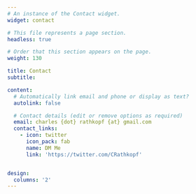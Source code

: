 ```yaml
---
# An instance of the Contact widget.
widget: contact

# This file represents a page section.
headless: true

# Order that this section appears on the page.
weight: 130

title: Contact
subtitle:

content:
  # Automatically link email and phone or display as text?
  autolink: false

  # Contact details (edit or remove options as required)
  email: charles {dot} rathkopf {at} gmail.com
  contact_links:
    - icon: twitter
      icon_pack: fab
      name: DM Me
      link: 'https://twitter.com/CRathkopf'


design:
  columns: '2'
---
```

